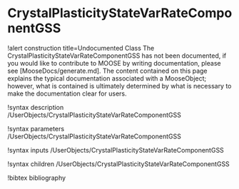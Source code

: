 <!-- MOOSE Documentation Stub: Remove this when content is added. -->

# CrystalPlasticityStateVarRateComponentGSS

!alert construction title=Undocumented Class
The CrystalPlasticityStateVarRateComponentGSS has not been documented, if you would like to contribute to MOOSE by
writing documentation, please see [MooseDocs/generate.md]. The content contained on this page explains
the typical documentation associated with a MooseObject; however, what is contained is ultimately
determined by what is necessary to make the documentation clear for users.

!syntax description /UserObjects/CrystalPlasticityStateVarRateComponentGSS

!syntax parameters /UserObjects/CrystalPlasticityStateVarRateComponentGSS

!syntax inputs /UserObjects/CrystalPlasticityStateVarRateComponentGSS

!syntax children /UserObjects/CrystalPlasticityStateVarRateComponentGSS

!bibtex bibliography
